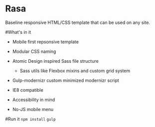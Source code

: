Rasa
====

Baseline responsive HTML/CSS template that can be used on any site.

#What's in it
- Mobile first repsonsive template
- Modular CSS naming
- Atomic Design inspired Sass file structure
  - Sass utils like Flexbox mixins and custom grid system

- Gulp-modernizr custom minimized modernizr script
- IE8 compatible
- Accessibility in mind
- No-JS mobile menu

#Run it
``` npm install ```
``` gulp ``` 
